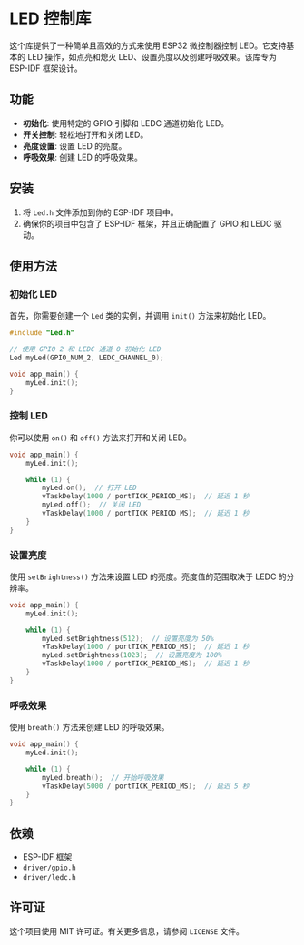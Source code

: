 # LED 控制库

这个库提供了一种简单且高效的方式来使用 ESP32 微控制器控制 LED。它支持基本的 LED 操作，如点亮和熄灭 LED、设置亮度以及创建呼吸效果。该库专为 ESP-IDF 框架设计。

## 功能

- **初始化**: 使用特定的 GPIO 引脚和 LEDC 通道初始化 LED。
- **开关控制**: 轻松地打开和关闭 LED。
- **亮度设置**: 设置 LED 的亮度。
- **呼吸效果**: 创建 LED 的呼吸效果。

## 安装

1. 将 `Led.h` 文件添加到你的 ESP-IDF 项目中。
2. 确保你的项目中包含了 ESP-IDF 框架，并且正确配置了 GPIO 和 LEDC 驱动。

## 使用方法

### 初始化 LED

首先，你需要创建一个 `Led` 类的实例，并调用 `init()` 方法来初始化 LED。

```cpp
#include "Led.h"

// 使用 GPIO 2 和 LEDC 通道 0 初始化 LED
Led myLed(GPIO_NUM_2, LEDC_CHANNEL_0);

void app_main() {
    myLed.init();
}
```

### 控制 LED

你可以使用 `on()` 和 `off()` 方法来打开和关闭 LED。

```cpp
void app_main() {
    myLed.init();

    while (1) {
        myLed.on();  // 打开 LED
        vTaskDelay(1000 / portTICK_PERIOD_MS);  // 延迟 1 秒
        myLed.off();  // 关闭 LED
        vTaskDelay(1000 / portTICK_PERIOD_MS);  // 延迟 1 秒
    }
}
```

### 设置亮度

使用 `setBrightness()` 方法来设置 LED 的亮度。亮度值的范围取决于 LEDC 的分辨率。

```cpp
void app_main() {
    myLed.init();

    while (1) {
        myLed.setBrightness(512);  // 设置亮度为 50%
        vTaskDelay(1000 / portTICK_PERIOD_MS);  // 延迟 1 秒
        myLed.setBrightness(1023);  // 设置亮度为 100%
        vTaskDelay(1000 / portTICK_PERIOD_MS);  // 延迟 1 秒
    }
}
```

### 呼吸效果

使用 `breath()` 方法来创建 LED 的呼吸效果。

```cpp
void app_main() {
    myLed.init();

    while (1) {
        myLed.breath();  // 开始呼吸效果
        vTaskDelay(5000 / portTICK_PERIOD_MS);  // 延迟 5 秒
    }
}
```

## 依赖

- ESP-IDF 框架
- `driver/gpio.h`
- `driver/ledc.h`

## 许可证

这个项目使用 MIT 许可证。有关更多信息，请参阅 `LICENSE` 文件。

